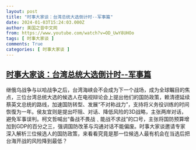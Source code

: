 ```yaml
---
layout: post
title: "时事大家谈：台湾总统大选倒计时--军事篇"
date: 2024-01-03T15:24:03.000Z
author: 美国之音中文网
from: https://www.youtube.com/watch?v=OD_UwY8UHOo
tags: [ 时事大家谈 ]
comments: True
categories: [ 时事大家谈 ]
---
```

<!--1704295443000-->
[时事大家谈：台湾总统大选倒计时--军事篇](https://www.youtube.com/watch?v=OD_UwY8UHOo)
------

<div>
继俄乌战争与以哈战争之后，台湾海峡会不会成为下一个战场，成为全球瞩目的焦点，三位台湾总统大选的候选人在电视辩论会上提出他们的国防政策，赖清德延续蔡英文总统的路线，加速国防转型、发展“不对称战力”，支持将义务役训练的时间恢復为一年。侯友宜则是提出吓阻、对话、降低风险的3D战略，主张两岸对话，避免军事误判。柯文哲喊出“备战不畏战﹑能战不求战”的口号，主张将国防预算增加到GDP的百分之三，强调国防改革与沟通对话不能偏废。时事大家谈邀请专家深入解析三位候选人的国防政策，来看看究竟是那一位候选人最有机会在当选后把台海开战的风险降到最低？
</div>
